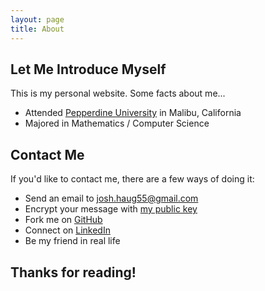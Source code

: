 ```yaml
---
layout: page
title: About
---
```


## Let Me Introduce Myself ##
This is my personal website.  Some facts about me...

* Attended [Pepperdine University](http://www.pepperdine.edu/) in Malibu, California
* Majored in Mathematics / Computer Science


## Contact Me ##
If you'd like to contact me, there are a few ways of doing it:

* Send an email to [josh.haug55@gmail.com](mailto:josh.haug55@gmail.com?Subject=Hello%20World)
* Encrypt your message with [my public key](http://hkps.pool.sks-keyservers.net/pks/lookup?op=get&search=0x02B014078BAD2FED)
* Fork me on [GitHub](https://www.github.com/joshhaug)
* Connect on [LinkedIn](https://www.linkedin.com/in/joshua-haug-64a04897)
* Be my friend in real life

## Thanks for reading! ##


